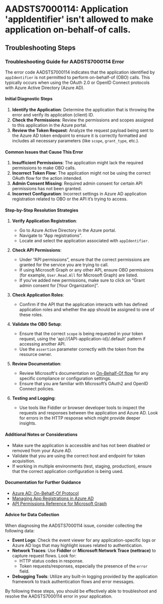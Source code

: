 # AADSTS7000114: Application 'appIdentifier' isn't allowed to make application on-behalf-of calls.


## Troubleshooting Steps
### Troubleshooting Guide for AADSTS7000114 Error

The error code AADSTS7000114 indicates that the application identified by `appIdentifier` is not permitted to perform on-behalf-of (OBO) calls. This typically occurs when using the OAuth 2.0 or OpenID Connect protocols with Azure Active Directory (Azure AD).

#### Initial Diagnostic Steps
1. **Identify the Application**: Determine the application that is throwing the error and verify its application (client) ID.
2. **Check the Permissions**: Review the permissions and scopes assigned to this application in the Azure portal.
3. **Review the Token Request**: Analyze the request payload being sent to the Azure AD token endpoint to ensure it is correctly formatted and includes all necessary parameters (like `scope`, `grant_type`, etc.).

#### Common Issues that Cause This Error
1. **Insufficient Permissions**: The application might lack the required permissions to make OBO calls.
2. **Incorrect Token Flow**: The application might not be using the correct OAuth flow for the action intended.
3. **Admin Consent Missing**: Required admin consent for certain API permissions has not been granted.
4. **Incorrect Configuration**: Incorrect settings in Azure AD application registration related to OBO or the API it’s trying to access.

#### Step-by-Step Resolution Strategies

1. **Verify Application Registration**:
   - Go to Azure Active Directory in the Azure portal.
   - Navigate to “App registrations”.
   - Locate and select the application associated with `appIdentifier`.

2. **Check API Permissions**:
   - Under “API permissions”, ensure that the correct permissions are granted for the service you are trying to call.
   - If using Microsoft Graph or any other API, ensure OBO permissions (for example, `User.Read.All` for Microsoft Graph) are listed.
   - If you’ve added new permissions, make sure to click on “Grant admin consent for [Your Organization]”.

3. **Check Application Roles**:
   - Confirm if the API that the application interacts with has defined application roles and whether the app should be assigned to one of these roles.
   
4. **Validate the OBO Setup**:
   - Ensure that the correct `scope` is being requested in your token request, using the 'api://{API-application-id}/.default' pattern if accessing another API.
   - Use the `assertion` parameter correctly with the token from the resource owner.

5. **Review Documentation**:
   - Review Microsoft's documentation on [On-Behalf-Of flow](https://learn.microsoft.com/en-us/azure/active-directory/develop/v2-oauth-on-behalf-of) for any specific compliance or configuration settings.
   - Ensure that you are familiar with Microsoft’s OAuth2 and OpenID Connect policies.

6. **Testing and Logging**:
   - Use tools like Fiddler or browser developer tools to inspect the requests and responses between the application and Azure AD. Look for errors in the HTTP response which might provide deeper insights.

#### Additional Notes or Considerations
- Make sure the application is accessible and has not been disabled or removed from your Azure AD.
- Validate that you are using the correct host and endpoint for token acquisition.
- If working in multiple environments (test, staging, production), ensure that the correct application configuration is being used.

#### Documentation for Further Guidance
- [Azure AD: On-Behalf-Of Protocol](https://learn.microsoft.com/en-us/azure/active-directory/develop/v2-oauth-on-behalf-of)
- [Managing App Registrations in Azure AD](https://learn.microsoft.com/en-us/azure/active-directory/develop/quickstart-register-app)
- [API Permissions Reference for Microsoft Graph](https://learn.microsoft.com/en-us/graph/permissions-reference)

#### Advice for Data Collection
When diagnosing the AADSTS7000114 issue, consider collecting the following data:
- **Event Logs**: Check the event viewer for any application-specific logs or Azure AD logs that may highlight issues related to authentication.
- **Network Traces**: Use **Fiddler** or **Microsoft Network Trace (nettrace)** to capture request flows. Look for:
  - HTTP status codes in response.
  - Token requests/responses, especially the presence of the `error` field.
- **Debugging Tools**: Utilize any built-in logging provided by the application framework to track authentication flows and error messages.

By following these steps, you should be effectively able to troubleshoot and resolve the AADSTS7000114 error in your application.